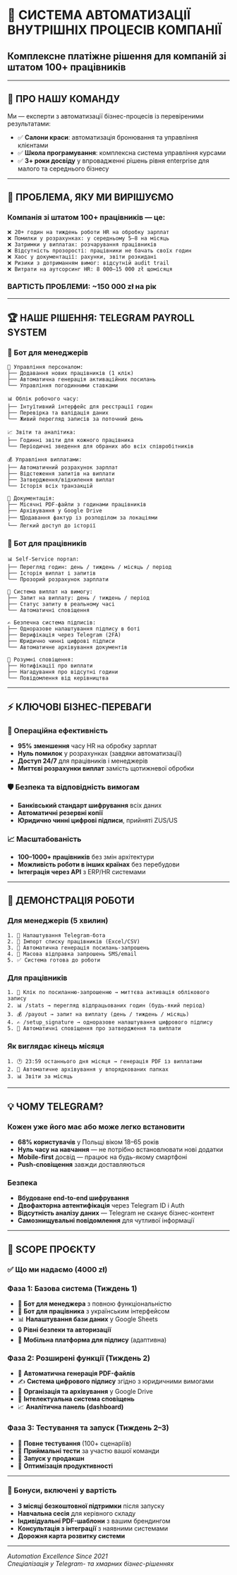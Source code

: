 # 🚀 СИСТЕМА АВТОМАТИЗАЦІЇ ВНУТРІШНІХ ПРОЦЕСІВ КОМПАНІЇ
## Комплексне платіжне рішення для компаній зі штатом 100+ працівників

---

## 👋 **ПРО НАШУ КОМАНДУ**

Ми — експерти з автоматизації бізнес-процесів із перевіреними результатами:
- ✅ **Салони краси**: автоматизація бронювання та управління клієнтами
- ✅ **Школа програмування**: комплексна система управління курсами
- ✅ **3+ роки досвіду** у впровадженні рішень рівня enterprise для малого та середнього бізнесу

---

## 🎯 **ПРОБЛЕМА, ЯКУ МИ ВИРІШУЄМО**

### Компанія зі штатом 100+ працівників — це:
```
❌ 20+ годин на тиждень роботи HR на обробку зарплат
❌ Помилки у розрахунках: у середньому 5–8 на місяць
❌ Затримки у виплатах: розчарування працівників
❌ Відсутність прозорості: працівники не бачать своїх годин
❌ Хаос у документації: рахунки, звіти розкидані
❌ Ризики з дотриманням вимог: відсутній audit trail
❌ Витрати на аутсорсинг HR: 8 000–15 000 zł щомісяця
```

### **ВАРТІСТЬ ПРОБЛЕМИ**: ~150 000 zł на рік

---

## 🏆 **НАШЕ РІШЕННЯ: TELEGRAM PAYROLL SYSTEM**

### **📱 Бот для менеджерів**
```
🔧 Управління персоналом:
├── Додавання нових працівників (1 клік)
├── Автоматична генерація активаційних посилань
└── Управління погодинними ставками

📊 Облік робочого часу:
├── Інтуїтивний інтерфейс для реєстрації годин
├── Перевірка та валідація даних
└── Живий перегляд записів за поточний день

📈 Звіти та аналітика:
├── Годинні звіти для кожного працівника
└── Періодичні зведення для обраних або всіх співробітників

💰 Управління виплатами:
├── Автоматичний розрахунок зарплат
├── Відстеження запитів на виплати
├── Затвердження/відхилення виплат
└── Історія всіх транзакцій

📄 Документація:
├── Місячні PDF-файли з годинами працівників
├── Архівування у Google Drive
├── ❗️Додавання фактур із розподілом за локаціями
└── Легкий доступ до історії
```

### **👥 Бот для працівників**
```
📊 Self-Service портал:
├── Перегляд годин: день / тиждень / місяць / період
├── Історія виплат і запитів
└── Прозорий розрахунок зарплати

💸 Система виплат на вимогу:
├── Запит на виплату: день / тиждень / період
├── Статус запиту в реальному часі
└── Автоматичні сповіщення

✍️ Безпечна система підписів:
├── Одноразове налаштування підпису в боті
├── Верифікація через Telegram (2FA)
├── Юридично чинні цифрові підписи
└── Автоматичне архівування документів

🔔 Розумні сповіщення:
├── Нотифікації про виплати
├── Нагадування про відсутні години
└── Повідомлення від керівництва
```

---

## ⚡ **КЛЮЧОВІ БІЗНЕС-ПЕРЕВАГИ**

### **🚀 Операційна ефективність**
- **95% зменшення** часу HR на обробку зарплат
- **Нуль помилок** у розрахунках (завдяки автоматизації)
- **Доступ 24/7** для працівників і менеджерів
- **Миттєві розрахунки виплат** замість щотижневої обробки

### **🛡️ Безпека та відповідність вимогам**
- **Банківський стандарт шифрування** всіх даних
- **Автоматичні резервні копії**
- **Юридично чинні цифрові підписи**, прийняті ZUS/US

### **📈 Масштабованість**
- **100–1000+ працівників** без змін архітектури
- **Можливість роботи в інших країнах** без перебудови
- **Інтеграція через API** з ERP/HR системами

---

## 🎨 **ДЕМОНСТРАЦІЯ РОБОТИ**
### **Для менеджерів (5 хвилин)**
```
1. 📱 Налаштування Telegram-бота
2. 👥 Імпорт списку працівників (Excel/CSV)
3. 🔗 Автоматична генерація посилань-запрошень
4. 📧 Масова відправка запрошень SMS/email
5. ✅ Система готова до роботи
```

### **Для працівників**
```
1. 📱 Клік по посиланню-запрошенню → миттєва активація облікового запису
2. 📊 /stats → перегляд відпрацьованих годин (будь-який період)
3. 💰 /payout → запит на виплату (день / тиждень / місяць)
4. ✍️ /setup_signature → одноразове налаштування цифрового підпису
5. 🔔 Автоматичні сповіщення про затвердження та виплати
```

### **Як виглядає кінець місяця**
```
1. 🕐 23:59 останнього дня місяця → генерація PDF із виплатами
2. 📁 Автоматичне архівування у впорядкованих папках
3. 📊 Звіти за місяць
```

---

## 💡 **ЧОМУ TELEGRAM?**

### **Кожен уже його має або може легко встановити**
- **68% користувачів** у Польщі віком 18–65 років
- **Нуль часу на навчання** — не потрібно встановлювати нові додатки
- **Mobile-first** досвід — працює на будь-якому смартфоні
- **Push-сповіщення** завжди доставляються

### **Безпека**
- **Вбудоване end-to-end шифрування**
- **Двофакторна автентифікація** через Telegram ID i Auth
- **Відсутність аналізу даних** — Telegram не сканує бізнес-контент
- **Самознищувальні повідомлення** для чутливої інформації

---

## 🏁 **SCOPE ПРОЄКТУ**

### **✅ Що ми надаємо (4000 zł)**

### **Фаза 1: Базова система (Тиждень 1)**
- 🤖 **Бот для менеджера** з повною функціональністю  
- 👥 **Бот для працівника** з українським інтерфейсом  
- 📊 **Налаштування бази даних** у Google Sheets  
- 🔒 **Рівні безпеки та авторизації**  
- 📱 **Мобільна платформа для підпису** (адаптивна)  

### **Фаза 2: Розширені функції (Тиждень 2)**
- 📄 **Автоматична генерація PDF-файлів**  
- ✍️ **Система цифрового підпису** згідно з юридичними вимогами  
- 📁 **Організація та архівування** у Google Drive  
- 🔔 **Інтелектуальна система сповіщень**  
- 📈 **Аналітична панель (dashboard)**  

### **Фаза 3: Тестування та запуск (Тиждень 2–3)**
- 🧪 **Повне тестування** (100+ сценаріїв)  
- 👥 **Приймальні тести** за участю вашої команди  
- 🚀 **Запуск у продакшн**  
- 🎯 **Оптимізація продуктивності**  

---

### **🎁 Бонуси, включені у вартість**
- **3 місяці безкоштовної підтримки** після запуску  
- **Навчальна сесія** для керівного складу  
- **Індивідуальні PDF-шаблони** з вашим брендингом  
- **Консультація з інтеграції** з наявними системами  
- **Дорожня карта розвитку системи**  

---

*Automation Excellence Since 2021*  
*Спеціалізація у Telegram- та хмарних бізнес-рішеннях*
